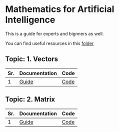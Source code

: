 # Mathematics for Artificial Intelligence

This is a guide  for experts and bignners as well. 

You  can find useful resources in this [folder](https://github.com/MahaZainab/mathematics-for-artificial-intelligence/tree/main/Resources)

## Topic:  1. Vectors
| Sr.    | Documentation   |   Code
|------------|------------|------------|
| 1| [Guide](https://github.com/MahaZainab/mathematics-for-artificial-intelligence/tree/main/Vectors)| [Code](https://github.com/MahaZainab/mathematics-for-artificial-intelligence/blob/main/Vectors/Vector_Tutorial.ipynb)|

## Topic:  2. Matrix
| Sr.    | Documentation   |   Code
|------------|------------|------------|
| 1| [Guide](https://github.com/MahaZainab/mathematics-for-artificial-intelligence/tree/main/Vectors)| [Code](https://github.com/MahaZainab/mathematics-for-artificial-intelligence/blob/main/Vectors/Vector_Tutorial.ipynb)|
